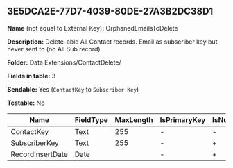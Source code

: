 ## 3E5DCA2E-77D7-4039-80DE-27A3B2DC38D1

**Name** (not equal to External Key)**:** OrphanedEmailsToDelete

**Description:** Delete-able All Contact records. Email as subscriber key but never sent to (no All Sub record)

**Folder:** Data Extensions/ContactDelete/

**Fields in table:** 3

**Sendable:** Yes (`ContactKey` to `Subscriber Key`)

**Testable:** No

| Name | FieldType | MaxLength | IsPrimaryKey | IsNullable | DefaultValue |
| --- | --- | --- | --- | --- | --- |
| ContactKey | Text | 255 | - | - |  |
| SubscriberKey | Text | 255 | - | + |  |
| RecordInsertDate | Date |  | - | + | GetDate() |
